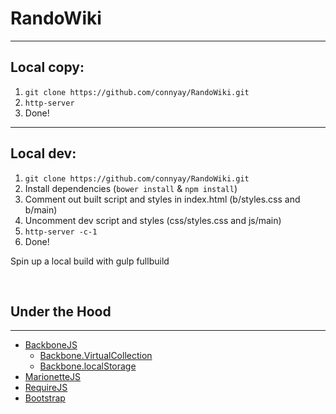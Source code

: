 # RandoWiki
---

## Local copy:

1. `git clone https://github.com/connyay/RandoWiki.git`
2. `http-server`
3. Done!

---
## Local dev:
1. `git clone https://github.com/connyay/RandoWiki.git`
2. Install dependencies (`bower install` & `npm install`)
3. Comment out built script and styles in index.html (b/styles.css and b/main)
4. Uncomment dev script and styles (css/styles.css and js/main)
5. `http-server -c-1`
6. Done!

Spin up a local build with gulp fullbuild

<br>

## Under the Hood
---
* [BackboneJS](https://github.com/jashkenas/backbone)
	- [Backbone.VirtualCollection](https://github.com/p3drosola/Backbone.VirtualCollection)
	- [Backbone.localStorage](https://github.com/jeromegn/Backbone.localStorage)
* [MarionetteJS](https://github.com/marionettejs/backbone.marionette)
* [RequireJS](https://github.com/jrburke/requirejs)
* [Bootstrap](https://github.com/twbs/bootstrap)